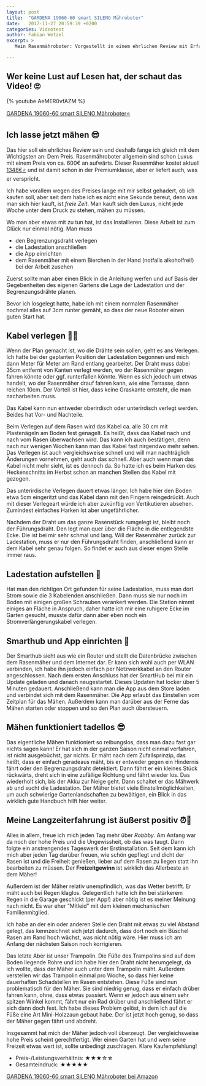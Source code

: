 ```yaml
---
layout: post
title:  "GARDENA 19060-60 smart SILENO Mähroboter"
date:   2017-11-27 20:59:39 +0200
categories: Videotest
author: Fabian Wetzel
excerpt: >
   Mein Rasenmähroboter: Vorgestellt in einem ehrlichen Review mit Erfahrungen aus erster Hand über eine ganze Saison. Schau das Video oder ließ einfach weiter!

---
```

## Wer keine Lust auf Lesen hat, der schaut das Video! 🙄

{% youtube AeMER0vfAZM %}

[GARDENA 19060-60 smart SILENO Mähroboter⭐](http://amzn.to/2iB8tJ9)

## Ich lasse jetzt mähen 😎

Das hier soll ein ehrliches Review sein und deshalb fange ich gleich mit dem Wichtigsten an: Dem Preis. Rasenmähroboter allgemein sind schon Luxus mit einem Preis von ca. 600€ an aufwärts. Dieser Rasenmäher kostet aktuell [<span title="Preis vom 26.11.2017 // amazon.de">1348€</span>⭐](http://amzn.to/2iB8tJ9) und ist damit schon in der Premiumklasse, aber er liefert auch, was er verspricht.

Ich habe vorallem wegen des Preises lange mit mir selbst gehadert, ob ich kaufen soll, aber seit dem habe ich es nicht eine Sekunde bereut, denn was man sich hier kauft, ist _freie Zeit_. Man kauft sich den Luxus, nicht jede Woche unter dem Druck zu stehen, mähen zu müssen.

Wo man aber etwas mit zu tun hat, ist das Installieren. Diese Arbeit ist zum Glück nur einmal nötig. Man muss

- den Begrenzungsdraht verlegen
- die Ladestation anschließen
- die App einrichten
- dem Rasenmäher mit einem Bierchen in der Hand (notfalls alkoholfrei!) bei der Arbeit zusehen

Zuerst sollte man aber einen Blick in die Anleitung werfen und auf Basis der Gegebenheiten des eigenen Gartens die Lage der Ladestation und der Begrenzungsdrähte planen.

Bevor ich losgelegt hatte, habe ich mit einem normalen Rasenmäher nochmal alles auf 3cm runter gemäht, so dass der neue Roboter einen guten Start hat.

## Kabel verlegen 💪😓

Wenn der Plan gemacht ist, wo die Drähte sein sollen, geht es ans Verlegen. Ich hatte bei der geplanten Position der Ladestation begonnen und mich dann Meter für Meter am Rand entlang gearbeitet. Der Draht muss dabei 35cm entfernt von Kanten verlegt werden, wo der Rasenmäher gegen fahren könnte oder ggf. runterfallen könnte. Wenn es sich jedoch um etwas handelt, wo der Rasenmäher drauf fahren kann, wie eine Terrasse, dann reichen 10cm. Der Vorteil ist hier, dass keine Graskante entsteht, die man nacharbeiten muss.

Das Kabel kann nun entweder oberirdisch oder unterirdisch verlegt werden. Beides hat Vor- und Nachteile.

Beim Verlegen auf dem Rasen wird das Kabel ca. alle 30 cm mit Plastenägeln am Boden fest genagelt. Es heißt, dass das Kabel nach und nach vom Rasen überwachsen wird. Das kann ich auch bestätigen, denn nach nur wenigen Wochen kann man das Kabel fast nirgendwo mehr sehen. Das Verlegen ist auch vergleichsweise schnell und will man nachträglich Änderungen vornehmen, geht auch das schnell. Aber auch wenn man das Kabel nicht mehr sieht, ist es dennoch da. So hatte ich es beim Harken des Heckenschnitts im Herbst schon an manchen Stellen das Kabel mit gezogen.

Das unterirdische Verlegen dauert etwas länger. Ich habe hier den Boden etwa 5cm eingeritzt und das Kabel dann mit den Fingern reingedrückt. Auch mit dieser Verlegeart würde ich aber zukünftig von Vertikutieren absehen. Zumindest einfaches Harken ist aber ungefährlicher.

Nachdem der Draht um das ganze Rasenstück rumgelegt ist, bleibt noch der Führungsdraht. Den legt man quer über die Fläche in die entlegendste Ecke. Die ist bei mir sehr schmal und lang. Will der Rasenmäher zurück zur Ladestation, muss er nur den Führungsdraht finden, anschließend kann er dem Kabel sehr genau folgen. So findet er auch aus dieser engen Stelle immer raus.

## Ladestation aufstellen 🔋

Hat man den richtigen Ort gefunden für seine Ladestation, muss man dort Strom sowie die 3 Kabelenden anschließen. Dann muss sie nur noch im Boden mit einigen großen Schrauben verankert werden. Die Station nimmt einiges an Fläche in Anspruch, daher hatte ich mir eine ruhigere Ecke im Garten gesucht, musste dafür dann aber eben noch ein Stromverlängerungskabel verlegen.

## Smarthub und App einrichten 📱

Der Smarthub sieht aus wie ein Router und stellt die Datenbrücke zwischen dem Rasenmäher und dem Internet dar. Er kann sich wohl auch per WLAN verbinden, ich habe ihn jedoch einfach per Netzwerkkabel an den Router angeschlossen. Nach dem ersten Anschluss hat der SmartHub bei mir ein Update geladen und danach neugestartet. Dieses Updaten hat locker über 5 Minuten gedauert. Anschließend kann man die App aus dem Store laden und verbindet sich mit dem Rasenmäher. Die App erlaubt das Einstellen vom Zeitplan für das Mähen. Außerdem kann man darüber aus der Ferne das Mähen starten oder stoppen und so den Plan auch übersteuern.

## Mähen funktioniert tadellos 😎

Das eigentliche Mähen funktioniert so reibungslos, dass man dazu fast gar nichts sagen kann! Er hat sich in der ganzen Saison nicht einmal verfahren, ist nicht ausgebüchst, gar nichts. Er mäht nach dem Zufallsprinzip, das heißt, dass er einfach geradeaus mäht, bis er entweder gegen ein Hindernis fährt oder den Begrenzungsdraht detektiert. Dann fährt er ein kleines Stück rückwärts, dreht sich in eine zufällige Richtung und fährt wieder los. Das wiederholt sich, bis der Akku zur Neige geht. Dann schaltet er das Mähwerk ab und sucht die Ladestation. Der Mäher bietet viele Einstellmöglichkeiten, um auch schwierige Gartenlandschaften zu bewältigen, ein Blick in das wirklich gute Handbuch hilft hier weiter.

## Meine Langzeiterfahrung ist äußerst positiv ⏰🌈

Alles in allem, freue ich mich jeden Tag mehr über *Robbby*. Am Anfang war da noch der hohe Preis und die Ungewissheit, ob das was taugt. Dann folgte ein anstrengendes Tageswerk der Erstinstallation. Seit dem kann ich mich aber jeden Tag darüber freuen, wie schön gepflegt und dicht der Rasen ist und die Freiheit genießen, lieber auf dem Rasen zu liegen statt ihn bearbeiten zu müssen. Der **Freizeitgewinn** ist wirklich das Allerbeste an dem Mäher!

Außerdem ist der Mäher relativ unempfindlich, was das Wetter betrifft. Er mäht auch bei Regen klaglos. Gelegentlich hatte ich ihn bei stärkerem Regen in die Garage geschickt (per App!) aber nötig ist es meiner Meinung nach nicht. Es war eher "Mitleid" mit dem kleinen mechanischen Familienmitglied.

Ich habe an der ein oder anderen Stelle den Draht mit etwas zu viel Abstand gelegt, das kennzeichnet sich jetzt dadurch, dass dort noch ein Büschel Rasen am Rand hoch wächst, was nicht nötig wäre. Hier muss ich am Anfang der nächsten Saison noch korrigieren.

Das letzte Aber ist unser Trampolin. Die Füße des Trampolins sind auf dem Boden liegende Rohre und ich habe hier den Draht nicht herumgelegt, da ich wollte, dass der Mäher auch unter dem Trampolin mäht. Außerdem verstellen wir das Trampolin einmal pro Woche, so dass hier keine dauerhaften Schadstellen im Rasen entstehen. Diese Füße sind nun problematisch für den Mäher. Sie sind niedrig genug, dass er einfach drüber fahren kann, ohne, dass etwas passiert. Wenn er jedoch aus einem sehr spitzen Winkel kommt, fährt nur ein Rad drüber und anschließend fährt er sich dann doch fest. Ich habe dieses Problem gelöst, in dem ich auf die Füße eine Art Mini-Holzzaun gebaut habe. Der ist jetzt hoch genug, so dass der Mäher gegen fährt und abdreht.

Insgesammt hat mich der Mäher jedoch voll überzeugt. Der vergleichsweise hohe Preis scheint gerechtfertigt. Wer einen Garten hat und wem seine Freizeit etwas wert ist, sollte unbedingt zuschlagen. Klare Kaufempfehlung!

- Preis-/Leistungsverhältnis: ★★★☆☆
- Gesamteindruck: ★★★★★

[GARDENA 19060-60 smart SILENO Mähroboter bei Amazon](http://amzn.to/2iB8tJ9)
